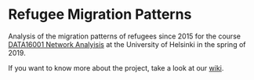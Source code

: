 # Refugee Migration Patterns

Analysis of the migration patterns of refugees since 2015 for the course [DATA16001 Network Analyisis](https://courses.helsinki.fi/en/data16001/124845659) at the University of Helsinki in the spring of 2019.

If you want to know more about the project, take a look at our [wiki](https://github.com/hcorinna/refugee-migration-patterns/wiki).
